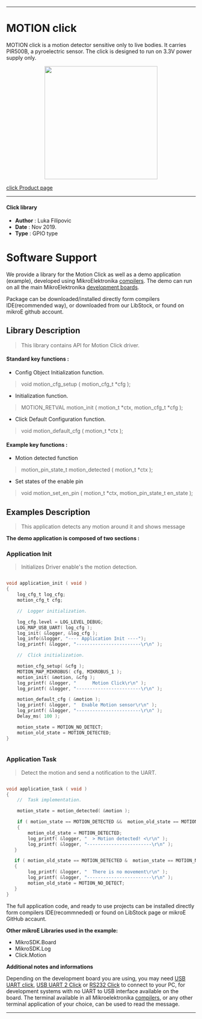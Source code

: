  

---
# MOTION click

MOTION click is a motion detector sensitive only to live bodies. It carries PIR500B, a pyroelectric sensor. The click is designed to run on 3.3V power supply only.

<p align="center">
  <img src="https://download.mikroe.com/images/click_for_ide/motion_click.png" height=300px>
</p>

[click Product page](<https://www.mikroe.com/motion-click>)

---


#### Click library 

- **Author**        : Luka Filipovic
- **Date**          : Nov 2019.
- **Type**          : GPIO type


# Software Support

We provide a library for the Motion Click 
as well as a demo application (example), developed using MikroElektronika 
[compilers](https://shop.mikroe.com/compilers). 
The demo can run on all the main MikroElektronika [development boards](https://shop.mikroe.com/development-boards).

Package can be downloaded/installed directly form compilers IDE(recommended way), or downloaded from our LibStock, or found on mikroE github account. 

## Library Description

> This library contains API for Motion Click driver.

#### Standard key functions :

- Config Object Initialization function.
> void motion_cfg_setup ( motion_cfg_t *cfg ); 
 
- Initialization function.
> MOTION_RETVAL motion_init ( motion_t *ctx, motion_cfg_t *cfg );

- Click Default Configuration function.
> void motion_default_cfg ( motion_t *ctx );


#### Example key functions :

- Motion detected function
> motion_pin_state_t motion_detected ( motion_t *ctx );
 
- Set states of the enable pin
> void motion_set_en_pin (  motion_t *ctx, motion_pin_state_t en_state );

## Examples Description

> This application detects any motion around it and shows message

**The demo application is composed of two sections :**

### Application Init 

> Initializes Driver enable's the motion detection.

```c

void application_init ( void )
{
    log_cfg_t log_cfg;
    motion_cfg_t cfg;

    //  Logger initialization.

    log_cfg.level = LOG_LEVEL_DEBUG;
    LOG_MAP_USB_UART( log_cfg );
    log_init( &logger, &log_cfg );
    log_info(&logger, "---- Application Init ----");
    log_printf( &logger, "------------------------\r\n" );

    //  Click initialization.

    motion_cfg_setup( &cfg );
    MOTION_MAP_MIKROBUS( cfg, MIKROBUS_1 );
    motion_init( &motion, &cfg );
    log_printf( &logger, "      Motion Click\r\n" );
    log_printf( &logger, "------------------------\r\n" );

    motion_default_cfg ( &motion );
    log_printf( &logger, "  Enable Motion sensor\r\n" );
    log_printf( &logger, "------------------------\r\n" );
    Delay_ms( 100 );

    motion_state = MOTION_NO_DETECT;
    motion_old_state = MOTION_DETECTED;
}
  
```

### Application Task

> Detect the motion and send a notification to the UART.

```c

void application_task ( void )
{
    //  Task implementation.

    motion_state = motion_detected( &motion );

    if ( motion_state == MOTION_DETECTED &&  motion_old_state == MOTION_NO_DETECT )
    {
        motion_old_state = MOTION_DETECTED;
        log_printf( &logger, "  > Motion detected! <\r\n" );
        log_printf( &logger, "------------------------\r\n" );
   }

   if ( motion_old_state == MOTION_DETECTED &  motion_state == MOTION_NO_DETECT )
   {
        log_printf( &logger, "  There is no movement\r\n" );
        log_printf( &logger, "------------------------\r\n" );
        motion_old_state = MOTION_NO_DETECT;
   }
}  

```

The full application code, and ready to use projects can be  installed directly form compilers IDE(recommneded) or found on LibStock page or mikroE GitHub accaunt.

**Other mikroE Libraries used in the example:** 

- MikroSDK.Board
- MikroSDK.Log
- Click.Motion

**Additional notes and informations**

Depending on the development board you are using, you may need 
[USB UART click](https://shop.mikroe.com/usb-uart-click), 
[USB UART 2 Click](https://shop.mikroe.com/usb-uart-2-click) or 
[RS232 Click](https://shop.mikroe.com/rs232-click) to connect to your PC, for 
development systems with no UART to USB interface available on the board. The 
terminal available in all Mikroelektronika 
[compilers](https://shop.mikroe.com/compilers), or any other terminal application 
of your choice, can be used to read the message.



---
